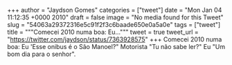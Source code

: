 
+++
author = "Jaydson Gomes"
categories = ["tweet"]
date = "Mon Jan 04 11:12:35 +0000 2010"
draft = false
image = "No media found for this Tweet"
slug = "54063a29372316e5c91f2f3c6baade650e0a5a0e"
tags = ["tweet"]
title = """Comecei 2010 numa boa: Eu..."""
tweet = true
tweet_url = "https://twitter.com/jaydson/status/7363928575"
+++
Comecei 2010 numa boa: Eu 'Esse onibus é o São Manoel?" Motorista "Tu não sabe ler?" Eu "Um bom dia para o senhor".

